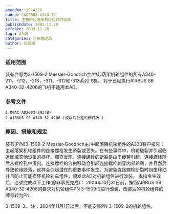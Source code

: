 ```yaml
---
amendno: 39-4226
cadno: CAD2003-A340-17
title: 主和中起落架机轮组件的改装
publishdate: 2003-11-20
effdate: 2003-11-20
tags: A340
categories: 华东管理局
author: 张玩娣
---
```


### 适用范围 
装有件号为3-1509-2 Messier-Goodrich主/中起落架机轮组件的所有A340-211，-212，-213，-311，-312和-313系列飞机。
对于已经执行AIRBUS SB A340-32-4206的飞机不适用本AD。

### 参考文件
    1.DGAC AD2003-393(B)  
    2.AIRBUS SB A340-32-4206 (或以后批准的修订版 ) 

### 原因、措施和规定 
装有(P/N)3-1509-2 Messier-Goodrich主/中起落架机轮组件的A330客户报告：主起落架机轮组件的连接螺栓发生断裂或丢失。在有些事件中，机轮破裂并引起临近区域其他设备的损坏。调查发现，连接螺栓的断裂是由于疲劳引起。连接螺栓随后从螺栓孔中滑出。连接螺栓的自由移动会引起连接螺栓刺穿内部轮毂，并且然后导致轮缘脱落，这样会引起潜在的重要事件发生。为避免连接螺栓断裂时自由移动并且防止可能损坏机轮刹车组件，颁发此AD对机轮组件进行改装。 
    本指令生效后，必须完成以下工作(除非事先完成)： 
    2004年10月31日前，按照AIRBUS SB A340-32-4206的要求对机轮组件PN 3-1509-2进行改装，改装后的机轮组件的牌号转为PN 
  
3-1509-3。     注：2004年11月1日以后，不能安装PN 3-1509-2的机轮组件。
